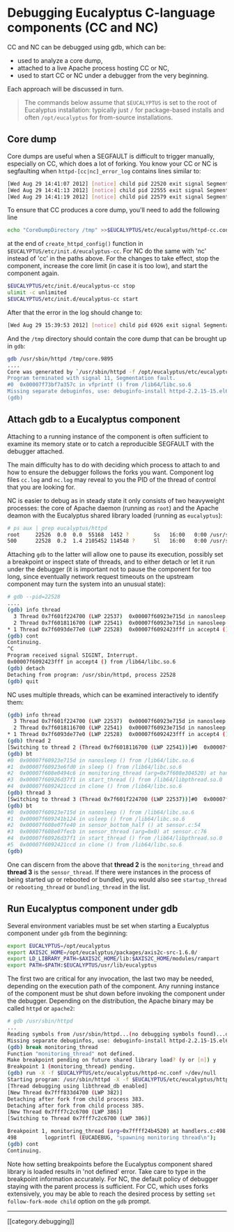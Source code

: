 # Debugging Eucalyptus C-language components (CC and NC)

CC and NC can be debugged using gdb, which can be:

* used to analyze a core dump,
* attached to a live Apache process hosting CC or NC, 
* used to start CC or NC under a debugger from the very beginning.

Each approach will be discussed in turn. 

> The commands below assume that `$EUCALYPTUS` is set to the root of Eucalyptus installation: typically just `/` for package-based installs and often `/opt/eucalyptus` for from-source installations.

## Core dump

Core dumps are useful when a SEGFAULT is difficult to trigger manually, especially on CC, which does a lot of forking.  You know your CC or NC is segfaulting when `httpd-[cc|nc]_error_log` contains lines similar to:

```bash
[Wed Aug 29 14:41:07 2012] [notice] child pid 22520 exit signal Segmentation fault (11)
[Wed Aug 29 14:41:13 2012] [notice] child pid 22555 exit signal Segmentation fault (11)
[Wed Aug 29 14:41:19 2012] [notice] child pid 22579 exit signal Segmentation fault (11)
```

To ensure that CC produces a core dump, you'll need to add the following line

```bash
echo "CoreDumpDirectory /tmp" >>$EUCALYPTUS/etc/eucalyptus/httpd-cc.conf
```

at the end of `create_httpd_config()` function in `$EUCALYPTUS/etc/init.d/eucalyptus-cc`. For NC do the same with 'nc' instead of 'cc' in the paths above. For the changes to take effect, stop the component, increase the core limit (in case it is too low), and start the component again. 

```bash
$EUCALYPTUS/etc/init.d/eucalyptus-cc stop
ulimit -c unlimited
$EUCALYPTUS/etc/init.d/eucalyptus-cc start
```
After that the error in the log should change to:

```bash
[Wed Aug 29 15:39:53 2012] [notice] child pid 6926 exit signal Segmentation fault (11), possible coredump in /tmp
```
And the `/tmp` directory should contain the core dump that can be brought up in `gdb`:

```bash
gdb /usr/sbin/httpd /tmp/core.9895
....
Core was generated by `/usr/sbin/httpd -f /opt/eucalyptus/etc/eucalyptus/httpd-nc.conf'.
Program terminated with signal 11, Segmentation fault.
#0  0x00007f73bf7a357c in vfprintf () from /lib64/libc.so.6
Missing separate debuginfos, use: debuginfo-install httpd-2.2.15-15.el6.centos.1.x86_64
(gdb)
```

## Attach gdb to a Eucalyptus component

Attaching to a running instance of the component is often sufficient to examine its memory state or to catch a reproducible SEGFAULT with the debugger attached. 

The main difficulty has to do with deciding which process to attach to and how to ensure the debugger follows the forks you want. Component log files `cc.log` and `nc.log` may reveal to you the PID of the thread of control that you are looking for. 

NC is easier to debug as in steady state it only consists of two heavyweight processes: the core of Apache daemon (running as `root`) and the Apache deamon with the Eucalyptus shared library loaded (running as `eucalyptus`):

```bash
# ps aux | grep eucalyptus/httpd
root     22526  0.0  0.0  55168  1452 ?        Ss   16:00   0:00 /usr/sbin/httpd -f /opt/eucalyptus/etc/eucalyptus/httpd-nc.conf
500      22528  0.2  1.4 2105452 114548 ?      Sl   16:00   0:00 /usr/sbin/httpd -f /opt/eucalyptus/etc/eucalyptus/httpd-nc.conf
```

Attaching `gdb` to the latter will allow one to pause its execution, possibly set a breakpoint or inspect state of threads, and to either detach or let it run under the debugger (it is important not to pause the component for too long, since eventually network request timeouts on the upstream component may turn the system into an unusual state):

```bash
# gdb --pid=22528
....
(gdb) info thread
  3 Thread 0x7f601f224700 (LWP 22537)  0x00007f60923e715d in nanosleep () from /lib64/libc.so.6
  2 Thread 0x7f6018116700 (LWP 22541)  0x00007f60923e715d in nanosleep () from /lib64/libc.so.6
* 1 Thread 0x7f6093de77e0 (LWP 22528)  0x00007f6092423fff in accept4 () from /lib64/libc.so.6
(gdb) cont
Continuing.
^C
Program received signal SIGINT, Interrupt.
0x00007f6092423fff in accept4 () from /lib64/libc.so.6
(gdb) detach
Detaching from program: /usr/sbin/httpd, process 22528
(gdb) quit
```

NC uses multiple threads, which can be examined interactively to identify them:

```bash
(gdb) info thread
  3 Thread 0x7f601f224700 (LWP 22537)  0x00007f60923e715d in nanosleep () from /lib64/libc.so.6
  2 Thread 0x7f6018116700 (LWP 22541)  0x00007f60923e715d in nanosleep () from /lib64/libc.so.6
* 1 Thread 0x7f6093de77e0 (LWP 22528)  0x00007f6092423fff in accept4 () from /lib64/libc.so.6
(gdb) thread 2
[Switching to thread 2 (Thread 0x7f6018116700 (LWP 22541))]#0  0x00007f60923e715d in nanosleep () from /lib64/libc.so.6
(gdb) bt
#0  0x00007f60923e715d in nanosleep () from /lib64/libc.so.6
#1  0x00007f60923e6fd0 in sleep () from /lib64/libc.so.6
#2  0x00007f608e0494c6 in monitoring_thread (arg=0x7f608e304520) at handlers.c:620
#3  0x00007f60926d37f1 in start_thread () from /lib64/libpthread.so.0
#4  0x00007f6092421ccd in clone () from /lib64/libc.so.6
(gdb) thread 3
[Switching to thread 3 (Thread 0x7f601f224700 (LWP 22537))]#0  0x00007f60923e715d in nanosleep () from /lib64/libc.so.6
(gdb) bt
#0  0x00007f60923e715d in nanosleep () from /lib64/libc.so.6
#1  0x00007f609241b124 in usleep () from /lib64/libc.so.6
#2  0x00007f608e07fe40 in sensor_bottom_half () at sensor.c:54
#3  0x00007f608e07fecb in sensor_thread (arg=0x0) at sensor.c:76
#4  0x00007f60926d37f1 in start_thread () from /lib64/libpthread.so.0
#5  0x00007f6092421ccd in clone () from /lib64/libc.so.6
(gdb)
```
One can discern from the above that **thread 2** is the `monitoring_thread` and **thread 3** is the `sensor_thread`. If there were instances in the process of being started up or rebooted or bundled, you would also see `startup_thread` or `rebooting_thread` or `bundling_thread` in the list.

## Run Eucalyptus component under gdb

Several environment variables must be set when starting a Eucalyptus component under `gdb` from the beginning:

```bash
export EUCALYPTUS=/opt/eucalyptus
export AXIS2C_HOME=/opt/eucalyptus/packages/axis2c-src-1.6.0/
export LD_LIBRARY_PATH=$AXIS2C_HOME/lib:$AXIS2C_HOME/modules/rampart
export PATH=$PATH:$EUCALYPTUS/usr/lib/eucalyptus
```
The first two are critical for any invocation, the last two may be needed, depending on the execution path of the component. Any running instance of the component must be shut down before invoking the component under the debugger. Depending on the distribution, the Apache binary may be called `httpd` or `apache2`:

```bash
# gdb /usr/sbin/httpd
...
Reading symbols from /usr/sbin/httpd...(no debugging symbols found)...done.
Missing separate debuginfos, use: debuginfo-install httpd-2.2.15-15.el6.centos.1.x86_64
(gdb) break monitoring_thread
Function "monitoring_thread" not defined.
Make breakpoint pending on future shared library load? (y or [n]) y
Breakpoint 1 (monitoring_thread) pending.
(gdb) run -X -f $EUCALYPTUS/etc/eucalyptus/httpd-nc.conf >/dev/null
Starting program: /usr/sbin/httpd -X -f $EUCALYPTUS/etc/eucalyptus/httpd-nc.conf >/dev/null
[Thread debugging using libthread_db enabled]
[New Thread 0x7fff833d4700 (LWP 382)]
Detaching after fork from child process 383.
Detaching after fork from child process 385.
[New Thread 0x7fff7c2c6700 (LWP 386)]
[Switching to Thread 0x7fff7c2c6700 (LWP 386)]

Breakpoint 1, monitoring_thread (arg=0x7ffff24b4520) at handlers.c:498
498         logprintfl (EUCADEBUG, "spawning monitoring thread\n");
(gdb) cont
Continuing.
```

Note how setting breakpoints before the Eucalyptus component shared library is loaded results in 'not defined' error. Take care to type in the breakpoint information accurately. For NC, the default policy of debugger staying with the parent process is sufficient. For CC, which uses forks extensively, you may be able to reach the desired process by setting `set follow-fork-mode child` option on the `gdb` prompt.

*****

[[category.debugging]]